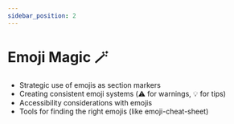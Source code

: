 ```yaml
---
sidebar_position: 2
---
```


# Emoji Magic 🪄

- Strategic use of emojis as section markers
- Creating consistent emoji systems (⚠️ for warnings, 💡 for tips)
- Accessibility considerations with emojis
- Tools for finding the right emojis (like emoji-cheat-sheet)
